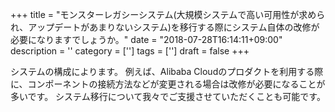 +++
title = "モンスターレガシーシステム(大規模システムで高い可用性が求められ、アップデートがあまりないシステム)を移行する際にシステム自体の改修が必要になりますでしょうか。"
date = "2018-07-28T16:14:11+09:00"
description = ''
category = ['']
tags = ['']
draft = false
+++

システムの構成によります。
例えば、Alibaba Cloudのプロダクトを利用する際に、コンポーネントの接続方法などが変更される場合は改修が必要になることが多いです。
システム移行について我々でご支援させていただくことも可能です。
